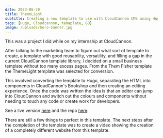 ```yaml
---
date: 2023-06-30
title: ThemeLight
subtitle: Creating a new template to use with CloudCannon CMS using Hugo.
tags: [Hugo, Cloudcannon, temaplate, GO]
image: /uploads/hero-banner.jpg
---
```

This was a project I did while on my internship at CloudCannon.&nbsp;

After talking to the marketing team to figure out what sort of template to create, a template with good reusability, versatility, and filling a gap in the current CloudCannon template library, I decided on a small business template without too many excess pages. From the Them Fisher template the ThemeLight template was selected for conversion.

This involved converting the template to Hugo, separating the HTML into components in CloudCannon's Bookshop and then creating an editing experience. Once the code was written the idea is that an editor can jump into CloudCannon and switch out the colours and components without needing to touch any code or create work for developers.

See a live version [here](https://alive-horse.cloudvent.net/) and the repo [here](https://github.com/eleanor-tosh/ThemeLight-hugo).

There are still a few things to perfect in this template. The next steps after the completion of the template was to create a video showing the creation of a completely different website from this template.